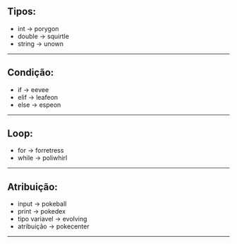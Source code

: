 ## Tipos:

- int -> porygon
- double -> squirtle
- string -> unown

---

## Condição:

- if -> eevee
- elif -> leafeon
- else -> espeon

---

## Loop:

- for -> forretress
- while -> poliwhirl

---

## Atribuição:

- input -> pokeball
- print -> pokedex
- tipo variavel -> evolving
- atribuição -> pokecenter

---
